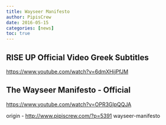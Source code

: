 ```yaml
---
title: Wayseer Manifesto
author: PipisCrew
date: 2016-05-15
categories: [news]
toc: true
---
```


## RISE UP Official Video Greek Subtitles

https://www.youtube.com/watch?v=6dmXHijPfJM

## The Wayseer Manifesto - Official

https://www.youtube.com/watch?v=OPR3GlpQQJA

origin - http://www.pipiscrew.com/?p=5391 wayseer-manifesto